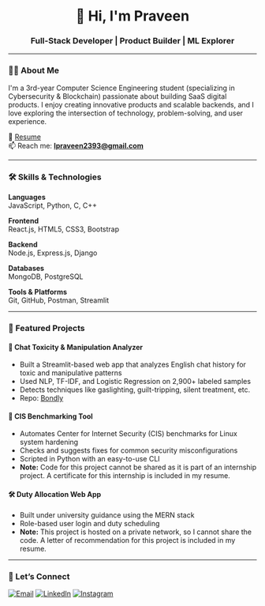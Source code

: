 <h1 align="center">👋 Hi, I'm Praveen</h1>
<h3 align="center">Full-Stack Developer | Product Builder | ML Explorer</h3>

---

### 🧑‍💻 About Me

I'm a 3rd-year Computer Science Engineering student (specializing in Cybersecurity & Blockchain) passionate about building SaaS digital products. I enjoy creating innovative products and scalable backends, and I love exploring the intersection of technology, problem-solving, and user experience.

📄 [Resume](https://drive.google.com/file/d/1UneFgkWKd4pXWM_pqbToBfCNQ6axdDLr/view?usp=sharing)  
📫 Reach me: **lpraveen2393@gmail.com**

---

### 🛠️ Skills & Technologies

**Languages**  
JavaScript, Python, C, C++

**Frontend**  
React.js, HTML5, CSS3, Bootstrap

**Backend**  
Node.js, Express.js, Django

**Databases**  
MongoDB, PostgreSQL

**Tools & Platforms**  
Git, GitHub, Postman, Streamlit

---

### 🧪 Featured Projects

#### 🧠 Chat Toxicity & Manipulation Analyzer
- Built a Streamlit-based web app that analyzes English chat history for toxic and manipulative patterns
- Used NLP, TF-IDF, and Logistic Regression on 2,900+ labeled samples
- Detects techniques like gaslighting, guilt-tripping, silent treatment, etc.
- Repo: [Bondly](https://github.com/lpraveen2393/bondly)

#### 🔐 CIS Benchmarking Tool
- Automates Center for Internet Security (CIS) benchmarks for Linux system hardening
- Checks and suggests fixes for common security misconfigurations
- Scripted in Python with an easy-to-use CLI
- **Note:** Code for this project cannot be shared as it is part of an internship project. A certificate for this internship is included in my resume.

#### 🛠️ Duty Allocation Web App
- Built under university guidance using the MERN stack
- Role-based user login and duty scheduling
- **Note:** This project is hosted on a private network, so I cannot share the code. A letter of recommendation for this project is included in my resume.

---

### 🤝 Let’s Connect

<p align="left">
  <a href="mailto:lpraveen2393@gmail.com"><img src="https://img.shields.io/badge/Email-D14836?style=flat-square&logo=gmail&logoColor=white" alt="Email" /></a>
  <a href="https://linkedin.com/in/praveen8819"><img src="https://img.shields.io/badge/LinkedIn-0A66C2?style=flat-square&logo=linkedin&logoColor=white" alt="LinkedIn" /></a>
  <a href="https://instagram.com/pr.aveen8819"><img src="https://img.shields.io/badge/Instagram-E4405F?style=flat-square&logo=instagram&logoColor=white" alt="Instagram" /></a>
</p>
